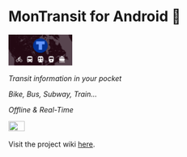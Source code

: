 # MonTransit for Android 🍁

<img width="25%" height="25%" src="https://github.com/mtransitapps/mtransit-for-android/blob/master/src/main/play/listings/en-US/graphics/feature-graphic/1.png?raw=true"/>

_Transit information in your pocket_

_Bike, Bus, Subway, Train…_

_Offline & Real-Time_

<a href="https://play.google.com/store/apps/details?id=org.mtransit.android"><img width="25%" height="25%" src="https://play.google.com/intl/en_us/badges/images/apps/en-play-badge.png"/></a>

Visit the project wiki [here](https://github.com/mtransitapps/mtransit-for-android/wiki).
